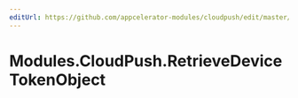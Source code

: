 ```yaml
---
editUrl: https://github.com/appcelerator-modules/cloudpush/edit/master/apidoc/Cloudpush.yml
---
```

# Modules.CloudPush.RetrieveDeviceTokenObject

<TypeHeader/>

<ApiDocs/>
